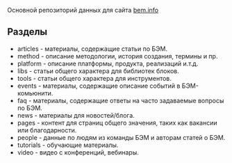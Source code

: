 Основной репозиторий данных для сайта <a href="http://bem.info">bem.info</a>


## Разделы


* articles - материалы, содержащие статьи по БЭМ.
* method - описание методологии, история создания, термины и пр.
* platform - описание платформы, продукта, реализаций и.т.д.
* libs - статьи общего характера для библиотек блоков.
* tools - статьи общего характера для инструментов.
* events - материалы, содержащие описание событий в БЭМ-комьюнити.
* faq - материалы, содержащие ответы на часто задаваемые вопросы по БЭМ.
* news - материалы для новостей/блога.
* pages - контент для страниц общего значения, таких как вакансии или благодарности.
* people - данные по людям из команды БЭМ и авторам статей о БЭМ.
* tutorials - обучающие материалы.
* video - видео с конференций, вебинары.
